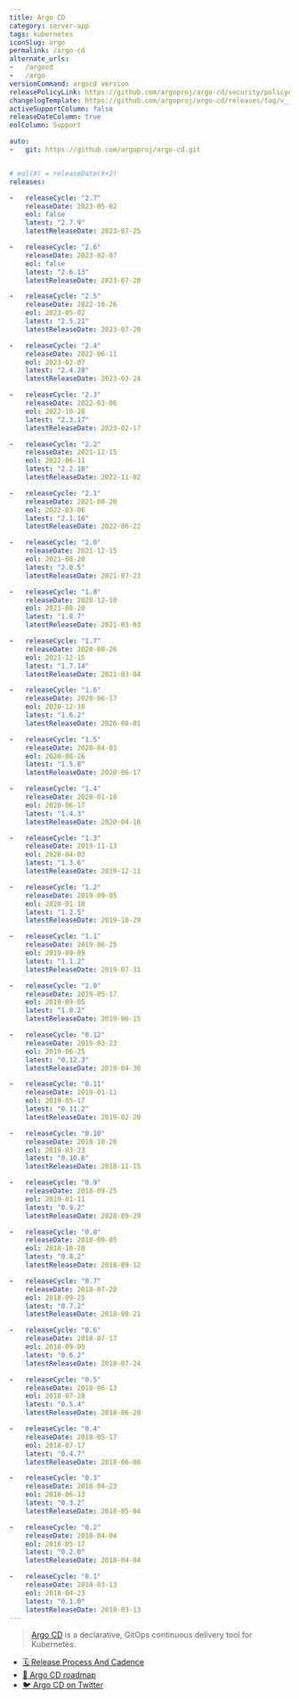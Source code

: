 ```yaml
---
title: Argo CD
category: server-app
tags: kubernetes
iconSlug: argo
permalink: /argo-cd
alternate_urls:
-   /argocd
-   /argo
versionCommand: argocd version
releasePolicyLink: https://github.com/argoproj/argo-cd/security/policy#supported-versions
changelogTemplate: https://github.com/argoproj/argo-cd/releases/tag/v__LATEST__
activeSupportColumn: false
releaseDateColumn: true
eolColumn: Support

auto:
-   git: https://github.com/argoproj/argo-cd.git


# eol(X) = releaseDate(X+2)
releases:

-   releaseCycle: "2.7"
    releaseDate: 2023-05-02
    eol: false
    latest: "2.7.9"
    latestReleaseDate: 2023-07-25

-   releaseCycle: "2.6"
    releaseDate: 2023-02-07
    eol: false
    latest: "2.6.13"
    latestReleaseDate: 2023-07-20

-   releaseCycle: "2.5"
    releaseDate: 2022-10-26
    eol: 2023-05-02
    latest: "2.5.21"
    latestReleaseDate: 2023-07-20

-   releaseCycle: "2.4"
    releaseDate: 2022-06-11
    eol: 2023-02-07
    latest: "2.4.28"
    latestReleaseDate: 2023-03-24

-   releaseCycle: "2.3"
    releaseDate: 2022-03-06
    eol: 2022-10-26
    latest: "2.3.17"
    latestReleaseDate: 2023-02-17

-   releaseCycle: "2.2"
    releaseDate: 2021-12-15
    eol: 2022-06-11
    latest: "2.2.16"
    latestReleaseDate: 2022-11-02

-   releaseCycle: "2.1"
    releaseDate: 2021-08-20
    eol: 2022-03-06
    latest: "2.1.16"
    latestReleaseDate: 2022-06-22

-   releaseCycle: "2.0"
    releaseDate: 2021-12-15
    eol: 2021-08-20
    latest: "2.0.5"
    latestReleaseDate: 2021-07-23

-   releaseCycle: "1.8"
    releaseDate: 2020-12-10
    eol: 2021-08-20
    latest: "1.8.7"
    latestReleaseDate: 2021-03-03 

-   releaseCycle: "1.7"
    releaseDate: 2020-08-26
    eol: 2021-12-15
    latest: "1.7.14"
    latestReleaseDate: 2021-03-04 

-   releaseCycle: "1.6"
    releaseDate: 2020-06-17
    eol: 2020-12-10
    latest: "1.6.2"
    latestReleaseDate: 2020-08-01

-   releaseCycle: "1.5"
    releaseDate: 2020-04-03
    eol: 2020-08-26
    latest: "1.5.8"
    latestReleaseDate: 2020-06-17

-   releaseCycle: "1.4"
    releaseDate: 2020-01-18
    eol: 2020-06-17
    latest: "1.4.3"
    latestReleaseDate: 2020-04-16

-   releaseCycle: "1.3"
    releaseDate: 2019-11-13
    eol: 2020-04-03
    latest: "1.3.6"
    latestReleaseDate: 2019-12-11

-   releaseCycle: "1.2"
    releaseDate: 2019-09-05
    eol: 2020-01-18
    latest: "1.2.5"
    latestReleaseDate: 2019-10-29

-   releaseCycle: "1.1"
    releaseDate: 2019-06-25
    eol: 2019-09-05
    latest: "1.1.2"
    latestReleaseDate: 2019-07-31

-   releaseCycle: "1.0"
    releaseDate: 2019-05-17
    eol: 2019-09-05
    latest: "1.0.2"
    latestReleaseDate: 2019-06-15

-   releaseCycle: "0.12"
    releaseDate: 2019-03-23
    eol: 2019-06-25
    latest: "0.12.3"
    latestReleaseDate: 2019-04-30 

-   releaseCycle: "0.11"
    releaseDate: 2019-01-11
    eol: 2019-05-17
    latest: "0.11.2"
    latestReleaseDate: 2019-02-20  

-   releaseCycle: "0.10"
    releaseDate: 2018-10-20
    eol: 2019-03-23
    latest: "0.10.6"
    latestReleaseDate: 2018-11-15 

-   releaseCycle: "0.9"
    releaseDate: 2018-09-25
    eol: 2019-01-11
    latest: "0.9.2"
    latestReleaseDate: 2028-09-29

-   releaseCycle: "0.8"
    releaseDate: 2018-09-05
    eol: 2018-10-20
    latest: "0.8.2"
    latestReleaseDate: 2018-09-12 

-   releaseCycle: "0.7"
    releaseDate: 2018-07-28
    eol: 2018-09-25
    latest: "0.7.2"
    latestReleaseDate: 2018-08-21

-   releaseCycle: "0.6"
    releaseDate: 2018-07-17
    eol: 2018-09-05
    latest: "0.6.2"
    latestReleaseDate: 2018-07-24

-   releaseCycle: "0.5"
    releaseDate: 2018-06-13
    eol: 2018-07-28
    latest: "0.5.4"
    latestReleaseDate: 2018-06-28

-   releaseCycle: "0.4"
    releaseDate: 2018-05-17
    eol: 2018-07-17
    latest: "0.4.7"
    latestReleaseDate: 2018-06-08

-   releaseCycle: "0.3"
    releaseDate: 2018-04-23
    eol: 2018-06-13
    latest: "0.3.2"
    latestReleaseDate: 2018-05-04

-   releaseCycle: "0.2"
    releaseDate: 2018-04-04
    eol: 2018-05-17
    latest: "0.2.0"
    latestReleaseDate: 2018-04-04

-   releaseCycle: "0.1"
    releaseDate: 2018-03-13
    eol: 2018-04-23
    latest: "0.1.0"
    latestReleaseDate: 2018-03-13
---
```


> [Argo CD](https://argo-cd.readthedocs.io) is a declarative, GitOps continuous delivery tool for Kubernetes.

- [🗓️ Release Process And Cadence](https://argo-cd.readthedocs.io/en/stable/developer-guide/release-process-and-cadence/)
- [🎫 Argo CD roadmap](https://github.com/orgs/argoproj/projects/25/views/14)
- [🐦 Argo CD on Twitter](https://twitter.com/argoproj)
